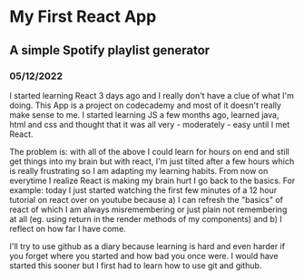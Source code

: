# My First React App
## A simple Spotify playlist generator

### 05/12/2022
I started learning React 3 days ago and I really don't have a clue of what I'm doing. This App is a project on codecademy and most of it doesn't really make sense to me. I started learning JS a few months ago, learned java, html and css and thought that it was all very - moderately - easy until I met React.

The problem is: with all of the above I could learn for hours on end and still get things into my brain but with react, I'm just tilted after a few hours which is really frustrating so I am adapting my learning habits. From now on everytime I realize React is making my brain hurt I go back to the basics. For example: today I just started watching the first few minutes of a 12 hour tutorial on react over on youtube because a) I can refresh the "basics" of react of which I am always misremembering or just plain not remembering at all (eg. using return in the render methods of my components) and b) I reflect on how far I have come.

I'll try to use github as a diary because learning is hard and even harder if you forget where you started and how bad you once were. I would have started this sooner but I first had to learn how to use git and github.